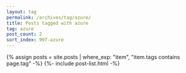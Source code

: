 ```yaml
---
layout: tag
permalink: /archives/tag/azure/
title: Posts tagged with azure
tag: azure
post_count: 2
sort_index: 997-azure
---
```

{% assign posts = site.posts | where_exp: "item", "item.tags contains page.tag" -%}
{%- include post-list.html -%}
